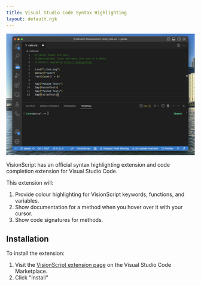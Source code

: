 ```yaml
---
title: Visual Studio Code Syntax Highlighting
layout: default.njk
---
```


![VisionScript syntax highlighting extension active in a Visual Studio Code editor](https://github.com/capjamesg/visionscript-textmate-grammar/blob/main/screenshot.png?raw=true)

VisionScript has an official syntax highlighting extension and code completion extension for Visual Studio Code.

This extension will:

1. Provide colour highlighting for VisionScript keywords, functions, and variables.
2. Show documentation for a method when you hover over it with your cursor.
2. Show code signatures for methods.

## Installation

To install the extension:

1. Visit the [VisionScript extension page](https://marketplace.visualstudio.com/items?itemName=VisionScript.visionscript) on the Visual Studio Code Marketplace.
2. Click "Install"
